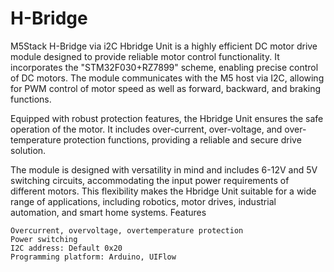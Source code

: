 # H-Bridge
M5Stack H-Bridge via i2C
Hbridge Unit is a highly efficient DC motor drive module designed to provide reliable motor control functionality. It incorporates the "STM32F030+RZ7899" scheme, enabling precise control of DC motors. The module communicates with the M5 host via I2C, allowing for PWM control of motor speed as well as forward, backward, and braking functions.

Equipped with robust protection features, the Hbridge Unit ensures the safe operation of the motor. It includes over-current, over-voltage, and over-temperature protection functions, providing a reliable and secure drive solution.

The module is designed with versatility in mind and includes 6-12V and 5V switching circuits, accommodating the input power requirements of different motors. This flexibility makes the Hbridge Unit suitable for a wide range of applications, including robotics, motor drives, industrial automation, and smart home systems.
Features

    Overcurrent, overvoltage, overtemperature protection
    Power switching
    I2C address: Default 0x20
    Programming platform: Arduino, UIFlow
